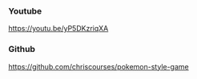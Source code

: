 ### Youtube

https://youtu.be/yP5DKzriqXA

### Github

https://github.com/chriscourses/pokemon-style-game